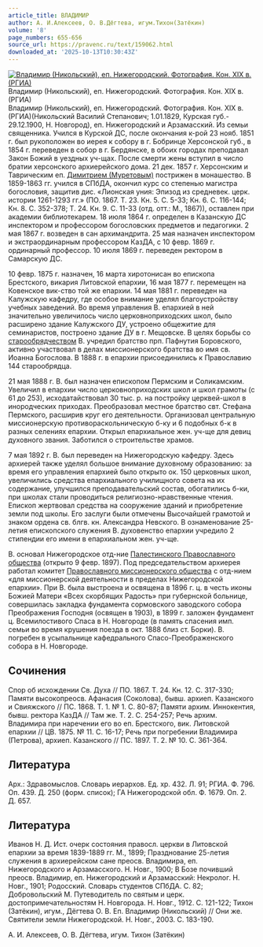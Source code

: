 ```yaml
---
article_title: ВЛАДИМИР
author: А. И.Алексеев, О. В.Дёгтева, игум.Тихон(Затёкин)
volume: '8'
page_numbers: 655-656
source_url: https://pravenc.ru/text/159062.html
downloaded_at: '2025-10-13T10:30:43Z'
---
```


[![Владимир (Никольский), еп. Нижегородский. Фотография. Кон. XIX в. (РГИА)](https://pravenc.ru/data/911/463/1234/i200.jpg "Кликните для увеличения картинки")](https://pravenc.ru/data/911/463/1234/i400.jpg)Владимир (Никольский), еп. Нижегородский. Фотография. Кон. XIX в. (РГИА)  
Владимир (Никольский), еп. Нижегородский. Фотография. Кон. XIX в. (РГИА)(Никольский Василий Степанович; 1.01.1829, Курская губ.- 29.12.1900, Н. Новгород), еп. Нижегородский и Арзамасский. Из семьи священника. Учился в Курской ДС, после окончания к-рой 23 нояб. 1851 г. был рукоположен во иерея к собору в г. Бобринце Херсонской губ., в 1854 г. переведен в собор в г. Бердянске, в обоих городах преподавал Закон Божий в уездных уч-щах. После смерти жены вступил в число братии херсонского архиерейского дома. 21 дек. 1857 г. Херсонским и Таврическим еп. [Димитрием (Муретовым)](https://pravenc.ru/text/ДИМИТРИЙ.html) пострижен в монашество. В 1859-1863 гг. учился в СПбДА, окончил курс со степенью магистра богословия, защитив дис. «Лионская уния: Эпизод из средневек. церк. истории 1261-1293 гг.» (ПО. 1867. Т. 23. Кн. 5. С. 5-33; Кн. 6. С. 116-144; Кн. 8. С. 352-378; Т. 24. Кн. 9. С. 11-33 (отд. отт.: М., 1867)), оставлен при академии библиотекарем. 18 июля 1864 г. определен в Казанскую ДС инспектором и профессором богословских предметов и педагогики. 2 мая 1867 г. возведен в сан архимандрита. 25 мая назначен инспектором и экстраординарным профессором КазДА, с 10 февр. 1869 г. ординарный профессор. 10 июля 1869 г. переведен ректором в Самарскую ДС.

10 февр. 1875 г. назначен, 16 марта хиротонисан во епископа Брестского, викария Литовской епархии, 16 мая 1877 г. перемещен на Ковенское вик-ство той же епархии. 14 мая 1881 г. переведен на Калужскую кафедру, где особое внимание уделял благоустройству учебных заведений. Во время управления В. епархией в ней значительно увеличилось число церковноприходских школ, было расширено здание Калужского ДУ, устроено общежитие для семинаристов, построено здание ДУ в г. Мещовске. В целях борьбы со [старообрядчеством](https://pravenc.ru/text/старообрядчеством.html) В. учредил братство прп. Пафнутия Боровского, активно участвовал в делах миссионерского братства во имя св. Иоанна Богослова. В 1888 г. в епархии присоединились к Православию 144 старообрядца.

21 мая 1888 г. В. был назначен епископом Пермским и Соликамским. Увеличил в епархии число церковноприходских школ и школ грамоты (с 61 до 253), исходатайствовал 30 тыс. р. на постройку церквей-школ в инородческих приходах. Преобразовал местное братство свт. Стефана Пермского, расширив круг его деятельности. Организовал центральную миссионерскую противораскольническую б-ку и 6 подобных б-к в разных селениях епархии. Открыл епархиальное жен. уч-ще для девиц духовного звания. Заботился о строительстве храмов.

7 мая 1892 г. В. был переведен на Нижегородскую кафедру. Здесь архиерей также уделял большое внимание духовному образованию: за время его управления епархией было открыто ок. 150 церковных школ, увеличились средства епархиального училищного совета на их содержание, улучшился преподавательский состав, обогатились б-ки, при школах стали проводиться религиозно-нравственные чтения. Епископ жертвовал средства на сооружение зданий и приобретение земли под школы. Его заслуги были отмечены Высочайшей грамотой и знаком ордена св. блгв. кн. Александра Невского. В ознаменование 25-летия епископского служения В. духовенство епархии учредило 2 стипендии его имени в епархиальном жен. уч-ще.

В. основал Нижегородское отд-ние [Палестинского Православного общества](<https://pravenc.ru/text/Палестинского Православного общества.html>) (открыто 9 февр. 1897). Под председательством архиерея работал комитет [Православного миссионерского общества](<https://pravenc.ru/text/Православного миссионерского общества.html>) с отд-нием «для миссионерской деятельности в пределах Нижегородской епархии». При В. была выстроена и освящена в 1896 г. ц. в честь иконы Божией Матери «Всех скорбящих Радость» при губернской больнице, совершилась закладка фундамента сормовского заводского собора Преображения Господня (освящен в 1903), в 1899 г. заложен фундамент ц. Всемилостивого Спаса в Н. Новгороде (в память спасения имп. семьи во время крушения поезда в окт. 1888 близ ст. Борки). В. погребен в усыпальнице кафедрального Спасо-Преображенского собора в Н. Новгороде.

## Сочинения

Спор об исхождении Св. Духа // ПО. 1867. Т. 24. Кн. 12. С. 317-330; Памяти высокопреосв. Афанасия (Соколова), бывш. архиеп. Казанского и Свияжского // ПС. 1868. Т. 1. № 1. С. 80-87; Памяти архим. Иннокентия, бывш. ректора КазДА // Там же. Т. 2. С. 254-257; Речь архим. Владимира при наречении его во еп. Брестского, вик. Литовской епархии // ЦВ. 1875. № 11. С. 16-17; Речь при погребении Владимира (Петрова), архиеп. Казанского // ПС. 1897. Т. 2. № 10. С. 361-364.

## Литература

Арх.: Здравомыслов. Словарь иерархов. Ед. хр. 432. Л. 91; РГИА. Ф. 796. Оп. 439. Д. 250 (форм. список); ГА Нижегородской обл. Ф. 1679. Оп. 2. Д. 657.

## Литература

Иванов Н. Д. Ист. очерк состояния правосл. церкви в Литовской епархии за время 1839-1889 гг. М., 1899; Празднование 25-летия служения в архиерейском сане преосв. Владимира, еп. Нижегородского и Арзамасского. Н. Новг., 1900; В Бозе почивший преосв. Владимир, еп. Нижегородский и Арзамасский: Некролог. Н. Новг., 1901; Родосский. Словарь студентов СПбДА. С. 82; Добровольский М. Путеводитель по святым и церк. достопримечательностям Н. Новгорода. Н. Новг., 1912. С. 121-122; Тихон (Затёкин), игум., Дёгтева О. В. Еп. Владимир (Никольский) // Они же. Святители земли Нижегородской. Н. Новг., 2003. С. 183-190.

А. И.  Алексеев,   О. В.  Дёгтева, игум.  Тихон   (Затёкин)
